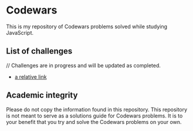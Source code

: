 # Codewars

This is my repository of Codewars problems solved while studying JavaScript.

##  List of challenges

// Challenges are in progress and will be updated as completed.
- [a relative link](6kyu_LinkedList.js)

## Academic integrity

Please do not copy the information found in this repository. This repository is not meant to serve as a solutions guide for Codewars problems. It is to your benefit that you try and solve the Codewars problems on your own.
